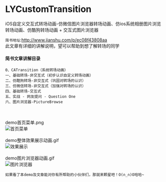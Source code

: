 # LYCustomTransition
iOS自定义交互式转场动画-仿微信图片浏览器转场动画、仿ios系统相册图片浏览转场动画、仿酷狗转场动画 + 交互式图片浏览器

`简书地址`:http://www.jianshu.com/p/ec08f43808aa</br>
此文章有详细的讲解说明，望可以帮助到想了解转场的同学

#### 简书文章讲解目录<br>

```
0、CATransition（系统转场动画）
一、基础转场-非交互式（初步认识自定义转场动画）
二、仿酷狗转场-非交互式（巩固对转场的认识）
三、仿微信转场-非交互式（加强对转场的认识）
四、基础转场-交互式
五、实战 - 网友提问 - Question One
六、图片浏览器-PictureBrowse
```

<br><br>
demo首页菜单.png
<br>
![首页菜单](https://github.com/DevLiYang/LYCustomTransition/blob/master/Image/home-menu.png)
<br><br>
demo整体效果展示动画.gif
<br>
![效果展示](https://github.com/DevLiYang/LYCustomTransition/blob/master/Image/效果展示.gif)
<br><br>
demo图片浏览器动画.gif
<br>
![图片浏览器](https://github.com/DevLiYang/LYCustomTransition/blob/master/Image/图片浏览器.gif)

`如果看了本demo及文章能对你有所帮助的小伙伴们，那就来颗星吧！O(∩_∩)O哈哈~`
